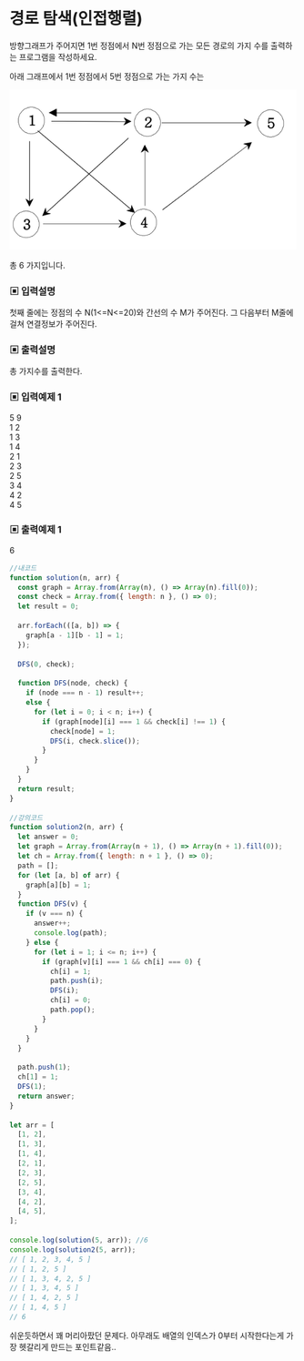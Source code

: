 # 경로 탐색(인접행렬)

방향그래프가 주어지면 1번 정점에서 N번 정점으로 가는 모든 경로의 가지 수를 출력하는 프로그램을 작성하세요.

아래 그래프에서 1번 정점에서 5번 정점으로 가는 가지 수는

![img](./img/경로탐색.png)

총 6 가지입니다.

### ▣ 입력설명

첫째 줄에는 정점의 수 N(1<=N<=20)와 간선의 수 M가 주어진다. 그 다음부터 M줄에 걸쳐 연결정보가 주어진다.

### ▣ 출력설명

총 가지수를 출력한다.

### ▣ 입력예제 1

5 9  
1 2  
1 3  
1 4  
2 1  
2 3  
2 5  
3 4  
4 2  
4 5

### ▣ 출력예제 1

6

```javascript
//내코드
function solution(n, arr) {
  const graph = Array.from(Array(n), () => Array(n).fill(0));
  const check = Array.from({ length: n }, () => 0);
  let result = 0;

  arr.forEach(([a, b]) => {
    graph[a - 1][b - 1] = 1;
  });

  DFS(0, check);

  function DFS(node, check) {
    if (node === n - 1) result++;
    else {
      for (let i = 0; i < n; i++) {
        if (graph[node][i] === 1 && check[i] !== 1) {
          check[node] = 1;
          DFS(i, check.slice());
        }
      }
    }
  }
  return result;
}

//강의코드
function solution2(n, arr) {
  let answer = 0;
  let graph = Array.from(Array(n + 1), () => Array(n + 1).fill(0));
  let ch = Array.from({ length: n + 1 }, () => 0);
  path = [];
  for (let [a, b] of arr) {
    graph[a][b] = 1;
  }
  function DFS(v) {
    if (v === n) {
      answer++;
      console.log(path);
    } else {
      for (let i = 1; i <= n; i++) {
        if (graph[v][i] === 1 && ch[i] === 0) {
          ch[i] = 1;
          path.push(i);
          DFS(i);
          ch[i] = 0;
          path.pop();
        }
      }
    }
  }

  path.push(1);
  ch[1] = 1;
  DFS(1);
  return answer;
}

let arr = [
  [1, 2],
  [1, 3],
  [1, 4],
  [2, 1],
  [2, 3],
  [2, 5],
  [3, 4],
  [4, 2],
  [4, 5],
];

console.log(solution(5, arr)); //6
console.log(solution2(5, arr));
// [ 1, 2, 3, 4, 5 ]
// [ 1, 2, 5 ]
// [ 1, 3, 4, 2, 5 ]
// [ 1, 3, 4, 5 ]
// [ 1, 4, 2, 5 ]
// [ 1, 4, 5 ]
// 6
```

쉬운듯하면서 꽤 머리아팠던 문제다. 아무래도 배열의 인덱스가 0부터 시작한다는게 가장 헷갈리게 만드는 포인트같음..
